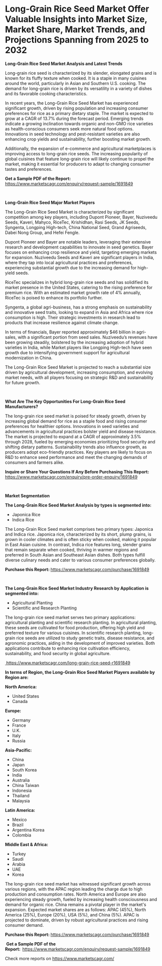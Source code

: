 <p><h1>Long-Grain Rice Seed Market Offer Valuable Insights into Market Size, Market Share, Market Trends, and Projections Spanning from 2025 to 2032</h1></p><p><strong>Long-Grain Rice Seed Market Analysis and Latest Trends</strong></p>
<p><p>Long-grain rice seed is characterized by its slender, elongated grains and is known for its fluffy texture when cooked. It is a staple in many cuisines around the world, particularly in Asian and Southern U.S. cooking. The demand for long-grain rice is driven by its versatility in a variety of dishes and its favorable cooking characteristics. </p><p>In recent years, the Long-Grain Rice Seed Market has experienced significant growth, driven by rising population and increasing consumer preferences for rice as a primary dietary staple. The market is expected to grow at a CAGR of 13.7% during the forecast period. Emerging trends indicate a growing inclination towards organic and non-GMO rice varieties as health-conscious consumers seek more natural food options. Innovations in seed technology and pest-resistant varieties are also enhancing crop yields and sustainability, further boosting market growth.</p><p>Additionally, the expansion of e-commerce and agricultural marketplaces is improving access to long-grain rice seeds. The increasing popularity of global cuisines that feature long-grain rice will likely continue to propel the market, making it essential for producers to adapt to changing consumer tastes and preferences.</p></p>
<p><strong>Get a Sample PDF of the Report:&nbsp;</strong> <a href="https://www.marketscagr.com/enquiry/request-sample/1691849?utm_campaign=1836&utm_medium=2&utm_source=Github&utm_content=ia&utm_term=07012025&utm_id=long-grain-rice-seed">https://www.marketscagr.com/enquiry/request-sample/1691849</a></p>
<p>&nbsp;</p>
<p><strong>Long-Grain Rice Seed Major Market Players</strong></p>
<p><p>The Long-Grain Rice Seed Market is characterized by significant competition among key players, including Dupont Pioneer, Bayer, Nuziveedu Seeds, Kaveri, Mahyco, RiceTec, Krishidhan, Rasi Seeds, JK Seeds, Syngenta, Longping High-tech, China National Seed, Grand Agriseeds, Dabei Nong Group, and Hefei Fengle. </p><p>Dupont Pioneer and Bayer are notable leaders, leveraging their extensive research and development capabilities to innovate in seed genetics. Bayer focuses on enhancing crop resilience and yield, targeting emerging markets for expansion. Nuziveedu Seeds and Kaveri are significant players in India, where they tap into local agricultural practices and preferences, experiencing substantial growth due to the increasing demand for high-yield seeds.</p><p>RiceTec specializes in hybrid long-grain rice seeds and has solidified its market presence in the United States, catering to the rising preference for premium rice. With an estimated market growth rate of 4% annually, RiceTec is poised to enhance its portfolio further. </p><p>Syngenta, a global agri-business, has a strong emphasis on sustainability and innovative seed traits, looking to expand in Asia and Africa where rice consumption is high. Their strategic investments in research lead to products that increase resilience against climate change. </p><p>In terms of financials, Bayer reported approximately $46 billion in agri-sales, with a significant portion from seed sales. Nuziveedu’s revenues have been growing steadily, bolstered by the increasing adoption of hybrid varieties in India, while Market players like Longping High-tech have seen growth due to intensifying government support for agricultural modernization in China.</p><p>The Long-Grain Rice Seed Market is projected to reach a substantial size driven by agricultural development, increasing consumption, and evolving market needs, with all players focusing on strategic R&D and sustainability for future growth.</p></p>
<p>&nbsp;</p>
<p><strong>What Are The Key Opportunities For Long-Grain Rice Seed Manufacturers?</strong></p>
<p><p>The long-grain rice seed market is poised for steady growth, driven by increasing global demand for rice as a staple food and rising consumer preferences for healthier options. Innovations in seed varieties and advancements in agricultural practices bolster yield and disease resistance. The market is projected to expand at a CAGR of approximately 3.5% through 2028, fueled by emerging economies prioritizing food security and shifting dietary patterns. Sustainability trends also influence growth, as producers adopt eco-friendly practices. Key players are likely to focus on R&D to enhance seed performance and meet the changing demands of consumers and farmers alike.</p></p>
<p><strong>Inquire or Share Your Questions If Any Before Purchasing This Report:</strong> <a href="https://www.marketscagr.com/enquiry/pre-order-enquiry/1691849?utm_campaign=1836&utm_medium=2&utm_source=Github&utm_content=ia&utm_term=07012025&utm_id=long-grain-rice-seed">https://www.marketscagr.com/enquiry/pre-order-enquiry/1691849</a></p>
<p>&nbsp;</p>
<p><strong>Market Segmentation</strong></p>
<p><strong>The Long-Grain Rice Seed Market Analysis by types is segmented into:</strong></p>
<p><ul><li>Japonica Rice</li><li>Indica Rice</li></ul></p>
<p><p>The Long-Grain Rice Seed market comprises two primary types: Japonica and Indica rice. Japonica rice, characterized by its short, plump grains, is grown in cooler climates and is often sticky when cooked, making it popular in East Asian cuisine. In contrast, Indica rice features long, slender grains that remain separate when cooked, thriving in warmer regions and preferred in South Asian and Southeast Asian dishes. Both types fulfill diverse culinary needs and cater to various consumer preferences globally.</p></p>
<p><strong>Purchase this Report:&nbsp;</strong><a href="https://www.marketscagr.com/purchase/1691849?utm_campaign=1836&utm_medium=2&utm_source=Github&utm_content=ia&utm_term=07012025&utm_id=long-grain-rice-seed">https://www.marketscagr.com/purchase/1691849</a></p>
<p>&nbsp;</p>
<p><strong>The Long-Grain Rice Seed Market Industry Research by Application is segmented into:</strong></p>
<p><ul><li>Agricultural Planting</li><li>Scientific and Research Planting</li></ul></p>
<p><p>The long-grain rice seed market serves two primary applications: agricultural planting and scientific research planting. In agricultural planting, these seeds are cultivated for food production, offering high yield and preferred texture for various cuisines. In scientific research planting, long-grain rice seeds are utilized to study genetic traits, disease resistance, and agronomic practices, aiding in the development of improved varieties. Both applications contribute to enhancing rice cultivation efficiency, sustainability, and food security in global agriculture.</p></p>
<p><a href="https://www.marketscagr.com/long-grain-rice-seed-r1691849?utm_campaign=1836&utm_medium=2&utm_source=Github&utm_content=ia&utm_term=07012025&utm_id=long-grain-rice-seed">&nbsp;https://www.marketscagr.com/long-grain-rice-seed-r1691849</a></p>
<p><strong>In terms of Region, the Long-Grain Rice Seed Market Players available by Region are:</strong></p>
<p>
    <p> <strong> North America: </strong>
        <ul>
            <li>United States</li>
            <li>Canada</li>
        </ul>
        </p> 
    <p> <strong> Europe: </strong>
        <ul>
            <li>Germany</li>
            <li>France</li>
            <li>U.K.</li>
            <li>Italy</li>
            <li>Russia</li>
        </ul>
        </p> 
    <p> <strong> Asia-Pacific: </strong>
        <ul>
            <li>China</li>
            <li>Japan</li>
            <li>South Korea</li>
            <li>India</li>
            <li>Australia</li>
            <li>China Taiwan</li>
            <li>Indonesia</li>
            <li>Thailand</li>
            <li>Malaysia</li>
        </ul>
        </p> 
    <p> <strong> Latin America: </strong>
        <ul>
            <li>Mexico</li>
            <li>Brazil</li>
            <li>Argentina Korea</li>
            <li>Colombia</li>
        </ul>
        </p> 
    <p> <strong> Middle East & Africa: </strong>
        <ul>
            <li>Turkey</li>
            <li>Saudi</li>
            <li>Arabia</li>
            <li>UAE</li>
            <li>Korea</li>
        </ul>
    </p>
    </p>
<p><p>The long-grain rice seed market has witnessed significant growth across various regions, with the APAC region leading the charge due to high production and consumption rates. North America and Europe are also experiencing steady growth, fueled by increasing health consciousness and demand for organic rice. China remains a pivotal player in the market's expansion. Expected market shares are as follows: APAC (45%), North America (25%), Europe (20%), USA (5%), and China (5%). APAC is projected to dominate, driven by robust agricultural practices and rising consumer demand.</p></p>
<p><strong>Purchase this Report: </strong><a href="https://www.marketscagr.com/purchase/1691849?utm_campaign=1836&utm_medium=2&utm_source=Github&utm_content=ia&utm_term=07012025&utm_id=long-grain-rice-seed">https://www.marketscagr.com/purchase/1691849</a></p>
<p>&nbsp;<strong>Get a Sample PDF of the Report:&nbsp;&nbsp;</strong><a href="https://www.marketscagr.com/enquiry/request-sample/1691849?utm_campaign=1836&utm_medium=2&utm_source=Github&utm_content=ia&utm_term=07012025&utm_id=long-grain-rice-seed">https://www.marketscagr.com/enquiry/request-sample/1691849</a></p>
<p><strong></strong></p>
<p>Check more reports on <a href="https://www.marketscagr.com/?utm_campaign=1836&utm_medium=2&utm_source=Github&utm_content=ia&utm_term=07012025&utm_id=long-grain-rice-seed">https://www.marketscagr.com/</a></p>